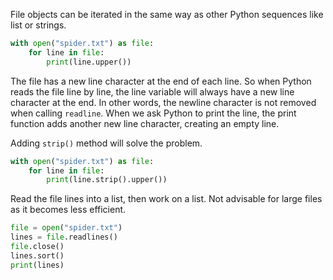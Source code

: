 File objects can be iterated in the same way as other Python sequences like list or strings.

```python
with open("spider.txt") as file:
    for line in file:
        print(line.upper())
```

The file has a new line character at the end of each line. So when Python reads the file line by line, the line variable will always have a new line character at the end. In other words, the newline character is not removed when calling `readline`. When we ask Python to print the line, the print function adds another new line character, creating an empty line. 

Adding `strip()` method will solve the problem.

```python
with open("spider.txt") as file:
    for line in file:
        print(line.strip().upper())
```

Read the file lines into a list, then work on a list. Not advisable for large files as it becomes less efficient.

```python
file = open("spider.txt")
lines = file.readlines()
file.close()
lines.sort()
print(lines)
```
